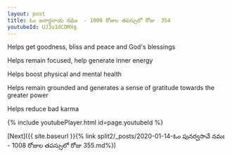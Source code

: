 ```yaml
---
layout: post
title: ఓం జనార్దనాయ నమః  - 1008 రోజుల తపస్సులో రోజు  354
youtubeId: UJ3u1dCDMXg
---
```

 
 
Helps get goodness, bliss and peace and God's blessings
 
Helps remain focused, help generate inner energy 
 
Helps boost physical and mental health 
 
Helps remain grounded and generates a sense of gratitude towards the greater power 
 
Helps reduce bad karma
 
 
 
 


{% include youtubePlayer.html id=page.youtubeId %}
 
[Next]({{ site.baseurl }}{% link  split2/_posts/2020-01-14-ఓం పునర్వసావే నమః  - 1008 రోజుల తపస్సులో రోజు  355.md%})
 
